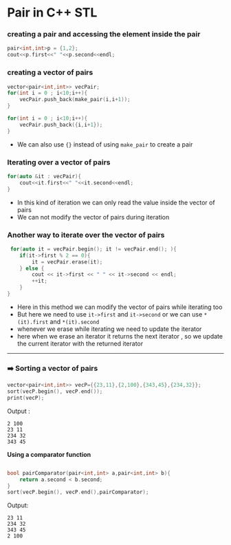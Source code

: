 # Pair in C++ STL

### creating a pair and accessing the element inside the pair 
```cpp
pair<int,int>p = {1,2};
cout<<p.first<<" "<<p.second<<endl;
```

### creating a vector of pairs 
```cpp
vector<pair<int,int>> vecPair;
for(int i = 0 ; i<10;i++){
    vecPair.push_back(make_pair(i,i+1)); 
}
```
```cpp
for(int i = 0 ; i<10;i++){
    vecPair.push_back({i,i+1});  
}
```
- We can also use `{}` instead of using `make_pair` to create a pair

### Iterating over a vector of pairs 
```cpp
for(auto &it : vecPair){
    cout<<it.first<<" "<<it.second<<endl;
}
```
- In this kind of iteration we can only read the value inside the vector of pairs 
- We can not modify the vector of pairs during iteration 

### Another way to iterate over the vector of pairs

```cpp
 for(auto it = vecPair.begin(); it != vecPair.end(); ){
    if(it->first % 2 == 0){
        it = vecPair.erase(it); 
    } else {
        cout << it->first << " " << it->second << endl;
        ++it;  
    }
}
```
- Here in this method we can modify the vector of pairs while iterating too
- But here we need to use `it->first` and `it->second` or we can use `*(it).first` and `*(it).second`
- whenever we erase while iterating we need to update the iterator 
- here when we erase an iterator it returns the next iterator , so we update the current iterator with the returned iterator 

----------------------------------------------------------------------------------------
### ➡️ Sorting a vector of pairs 
```cpp
vector<pair<int,int>> vecP={{23,11},{2,100},{343,45},{234,32}};
sort(vecP.begin(), vecP.end());
print(vecP);
```
Output : 
```
2 100
23 11
234 32
343 45
```

**Using a comparator function** 
```cpp

bool pairComparator(pair<int,int> a,pair<int,int> b){
    return a.second < b.second;
}
sort(vecP.begin(), vecP.end(),pairComparator);
```

Output:
```
23 11
234 32
343 45
2 100
```
